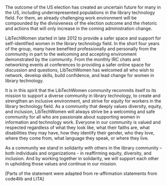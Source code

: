 The outcome of the US election has created an uncertain future for many in the US, including underrepresented populations in the library technology field. For them, an already challenging work environment will be compounded by the divisiveness of the election outcome and the rhetoric and actions that will only increase in the coming administration change.

LibTechWomen started in late 2012 to provide a safer space and support for self-identified women in the library technology field. In the short four years of the group, many have benefited professionally and personally from the community in part to the welcoming and accepting environment demonstrated by the community. From the monthly IRC chats and networking events at conferences to providing a safer online space for discussion and questions, LibTechWomen has welcomed all who wish to network, develop skills, build confidence, and lead change for women in library technology.

It is in this spirit that the LibTechWomen community recommits itself to its mission to support a diverse community in library technology, to create and strengthen an inclusive environment, and strive for equity for workers in the library technology field. As a community that deeply values diversity, equity, and inclusion, LibTechWomen will always strive be a welcoming and safe community for all who are passionate about supporting women in information and technology work. Everyone in our community is valued and respected regardless of what they look like, what their faiths are, what disabilities they may have, how they identify their gender, who they love, where they come from, what language they speak, or where they live. 

As a community we stand in solidarity with others in the library community – both individuals and organizations - in reaffirming equity, diversity, and inclusion. And by working together in solidarity, we will support each other in upholding those values and continue in our mission.

[Parts of the statement were adapted from re-affirmation statements from code4lib and LITA]
